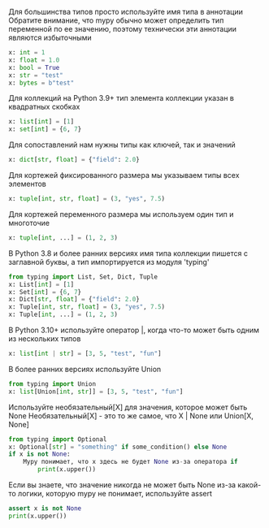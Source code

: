 Для большинства типов просто используйте имя типа в аннотации Обратите внимание, что mypy обычно может определить тип переменной по ее значению, поэтому технически эти аннотации являются избыточными

```python
x: int = 1
x: float = 1.0
x: bool = True
x: str = "test"
x: bytes = b"test"
```

Для коллекций на Python 3.9+ тип элемента коллекции указан в квадратных скобках

```python
x: list[int] = [1]
x: set[int] = {6, 7}
```

Для сопоставлений нам нужны типы как ключей, так и значений

```python
x: dict[str, float] = {"field": 2.0}
```

Для кортежей фиксированного размера мы указываем типы всех элементов

```python
x: tuple[int, str, float] = (3, "yes", 7.5)
```

Для кортежей переменного размера мы используем один тип и многоточие

```python
x: tuple[int, ...] = (1, 2, 3)
```

В Python 3.8 и более ранних версиях имя типа коллекции пишется с заглавной буквы, а тип импортируется из модуля 'typing'

```python
from typing import List, Set, Dict, Tuple
x: List[int] = [1]
x: Set[int] = {6, 7}
x: Dict[str, float] = {"field": 2.0}
x: Tuple[int, str, float] = (3, "yes", 7.5)
x: Tuple[int, ...] = (1, 2, 3)
```


В Python 3.10+ используйте оператор |, когда что-то может быть одним из нескольких типов

```python
x: list[int | str] = [3, 5, "test", "fun"]
```

В более ранних версиях используйте Union

```python
from typing import Union
x: list[Union[int, str]] = [3, 5, "test", "fun"]
```

Используйте необязательный[X] для значения, которое может быть None Необязательный[X] - это то же самое, что X | None или Union[X, None]

```python
from typing import Optional
x: Optional[str] = "something" if some_condition() else None
if x is not None:
	Mypy понимает, что x здесь не будет None из-за оператора if
		print(x.upper())
```

Если вы знаете, что значение никогда не может быть None из-за какой-то логики, которую mypy не понимает, используйте assert

```python
assert x is not None
print(x.upper())
```